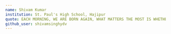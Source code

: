 ```yaml
---
name: Shivam Kumar
institution: St. Paul's High School, Hajipur
quote: EACH MORNING, WE ARE BORN AGAIN, WHAT MATTERS THE MOST IS WHETHER WE HAVE GIVEN OUR BEST TODAY
github_user: shivamsinghydv
---
```

